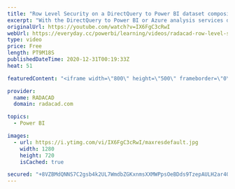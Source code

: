 ```yaml
---
title: "Row Level Security on a DirectQuery to Power BI dataset composite model   My Findings"
excerpt: "With the DirectQuery to Power BI or Azure analysis services dataset, there are some limitations on the way that RLS (Row-level security) works. Considering that I have written a book and many blogs on this subject, It was fair to have a look at how this works. In this blog and video, you will learn about"
originalUrl: https://youtube.com/watch?v=IX6FgC3cRwI
webUrl: https://everyday.cc/powerbi/learning/videos/radacad-row-level-security-on-a-directquery-to-power-bi-dataset-composite-model-my-findings/
type: video
price: Free
length: PT9M18S
publishedDateTime: 2020-12-31T00:19:33Z
heat: 51

featuredContent: "<iframe width=\"800\" height=\"500\" frameborder=\"0\" src=\"https://www.youtube.com/embed/IX6FgC3cRwI\" allow=\"accelerometer; autoplay; encrypted-media; gyroscope; picture-in-picture\" allowfullscreen></iframe>"

provider:
  name: RADACAD
  domain: radacad.com

topics:
  - Power BI

images:
  - url: https://i.ytimg.com/vi/IX6FgC3cRwI/maxresdefault.jpg
    width: 1280
    height: 720
    isCached: true

secured: "+8VZBMdQNNS7C2gsb4k2UL7WmdbZGKxnmsXXMWPpsOeBDds9TzepAULH2ar4Q74x4i2G7RrqlNxJIuyZ5LaWSI1IMLkVJgUhVYslT+QQLV5j0gZGsRzO9mR71Hxa/AKVSd3U6+D3//UywS0mA0SaTz08GwaXYddPBSW+FZeammi7z8YNIEqgg8y4Y2baFrFAkvcHJYVUT1PUQZAnR0qDy2SDX3S2x468W1DcyWVqx9VXpF0iROUXKCH7DmOA9RGd/D1Ri+V8iMVQXzn/Vaq3W6QmE9Nglhezn0at9zVxgTxxLoYQoOA5pEqFVlMwYktOGJ6VGyRuunp1mbjglS52WSpCFuiSReu/Bsm1PFi6sVqEEQM9XPnvug/GB0aNKQS0wfpUGnfWvdzZGGJM4Rsy6VsF6IJ5WpUp3w3elUPPDGA=;zVB3ZLtvSupx02487D+X3Q=="
---
```


